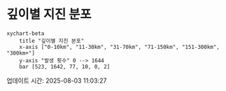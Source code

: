 # 깊이별 지진 분포

```mermaid
xychart-beta
    title "깊이별 지진 분포"
    x-axis ["0-10km", "11-30km", "31-70km", "71-150km", "151-300km", "300km+"]
    y-axis "발생 횟수" 0 --> 1644
    bar [523, 1642, 77, 10, 0, 2]
```

업데이트 시간: 2025-08-03 11:03:27
